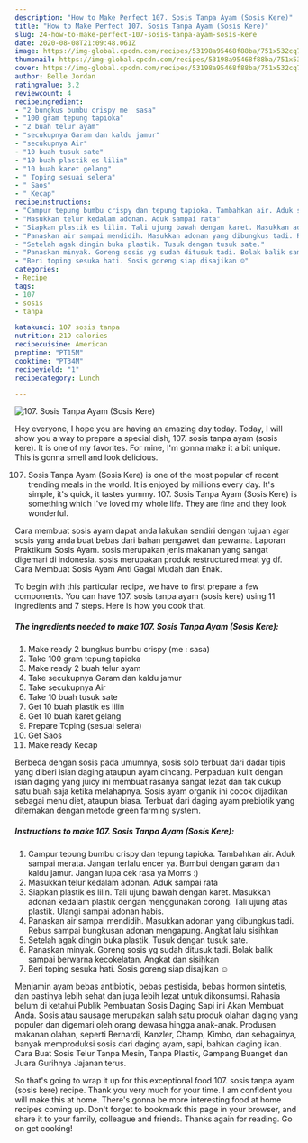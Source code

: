 ```yaml
---
description: "How to Make Perfect 107. Sosis Tanpa Ayam (Sosis Kere)"
title: "How to Make Perfect 107. Sosis Tanpa Ayam (Sosis Kere)"
slug: 24-how-to-make-perfect-107-sosis-tanpa-ayam-sosis-kere
date: 2020-08-08T21:09:48.061Z
image: https://img-global.cpcdn.com/recipes/53198a95468f88ba/751x532cq70/107-sosis-tanpa-ayam-sosis-kere-foto-resep-utama.jpg
thumbnail: https://img-global.cpcdn.com/recipes/53198a95468f88ba/751x532cq70/107-sosis-tanpa-ayam-sosis-kere-foto-resep-utama.jpg
cover: https://img-global.cpcdn.com/recipes/53198a95468f88ba/751x532cq70/107-sosis-tanpa-ayam-sosis-kere-foto-resep-utama.jpg
author: Belle Jordan
ratingvalue: 3.2
reviewcount: 4
recipeingredient:
- "2 bungkus bumbu crispy me  sasa"
- "100 gram tepung tapioka"
- "2 buah telur ayam"
- "secukupnya Garam dan kaldu jamur"
- "secukupnya Air"
- "10 buah tusuk sate"
- "10 buah plastik es lilin"
- "10 buah karet gelang"
- " Toping sesuai selera"
- " Saos"
- " Kecap"
recipeinstructions:
- "Campur tepung bumbu crispy dan tepung tapioka. Tambahkan air. Aduk sampai merata. Jangan terlalu encer ya. Bumbui dengan garam dan kaldu jamur. Jangan lupa cek rasa ya Moms :)"
- "Masukkan telur kedalam adonan. Aduk sampai rata"
- "Siapkan plastik es lilin. Tali ujung bawah dengan karet. Masukkan adonan kedalam plastik dengan menggunakan corong. Tali ujung atas plastik. Ulangi sampai adonan habis."
- "Panaskan air sampai mendidih. Masukkan adonan yang dibungkus tadi. Rebus sampai bungkusan adonan mengapung. Angkat lalu sisihkan"
- "Setelah agak dingin buka plastik. Tusuk dengan tusuk sate."
- "Panaskan minyak. Goreng sosis yg sudah ditusuk tadi. Bolak balik sampai berwarna kecokelatan. Angkat dan sisihkan"
- "Beri toping sesuka hati. Sosis goreng siap disajikan ☺"
categories:
- Recipe
tags:
- 107
- sosis
- tanpa

katakunci: 107 sosis tanpa 
nutrition: 219 calories
recipecuisine: American
preptime: "PT15M"
cooktime: "PT34M"
recipeyield: "1"
recipecategory: Lunch

---
```



![107. Sosis Tanpa Ayam (Sosis Kere)](https://img-global.cpcdn.com/recipes/53198a95468f88ba/751x532cq70/107-sosis-tanpa-ayam-sosis-kere-foto-resep-utama.jpg)

Hey everyone, I hope you are having an amazing day today. Today, I will show you a way to prepare a special dish, 107. sosis tanpa ayam (sosis kere). It is one of my favorites. For mine, I'm gonna make it a bit unique. This is gonna smell and look delicious.

107. Sosis Tanpa Ayam (Sosis Kere) is one of the most popular of recent trending meals in the world. It is enjoyed by millions every day. It's simple, it's quick, it tastes yummy. 107. Sosis Tanpa Ayam (Sosis Kere) is something which I've loved my whole life. They are fine and they look wonderful.

Cara membuat sosis ayam dapat anda lakukan sendiri dengan tujuan agar sosis yang anda buat bebas dari bahan pengawet dan pewarna. Laporan Praktikum Sosis Ayam. sosis merupakan jenis makanan yang sangat digemari di indonesia. sosis merupakan produk restructured meat yg df. Cara Membuat Sosis Ayam Anti Gagal Mudah dan Enak.


To begin with this particular recipe, we have to first prepare a few components. You can have 107. sosis tanpa ayam (sosis kere) using 11 ingredients and 7 steps. Here is how you cook that.

<!--inarticleads1-->

##### The ingredients needed to make 107. Sosis Tanpa Ayam (Sosis Kere):

1. Make ready 2 bungkus bumbu crispy (me : sasa)
1. Take 100 gram tepung tapioka
1. Make ready 2 buah telur ayam
1. Take secukupnya Garam dan kaldu jamur
1. Take secukupnya Air
1. Take 10 buah tusuk sate
1. Get 10 buah plastik es lilin
1. Get 10 buah karet gelang
1. Prepare  Toping (sesuai selera)
1. Get  Saos
1. Make ready  Kecap


Berbeda dengan sosis pada umumnya, sosis solo terbuat dari dadar tipis yang diberi isian daging ataupun ayam cincang. Perpaduan kulit dengan isian daging yang juicy ini membuat rasanya sangat lezat dan tak cukup satu buah saja ketika melahapnya. Sosis ayam organik ini cocok dijadikan sebagai menu diet, ataupun biasa. Terbuat dari daging ayam prebiotik yang diternakan dengan metode green farming system. 

<!--inarticleads2-->

##### Instructions to make 107. Sosis Tanpa Ayam (Sosis Kere):

1. Campur tepung bumbu crispy dan tepung tapioka. Tambahkan air. Aduk sampai merata. Jangan terlalu encer ya. Bumbui dengan garam dan kaldu jamur. Jangan lupa cek rasa ya Moms :)
1. Masukkan telur kedalam adonan. Aduk sampai rata
1. Siapkan plastik es lilin. Tali ujung bawah dengan karet. Masukkan adonan kedalam plastik dengan menggunakan corong. Tali ujung atas plastik. Ulangi sampai adonan habis.
1. Panaskan air sampai mendidih. Masukkan adonan yang dibungkus tadi. Rebus sampai bungkusan adonan mengapung. Angkat lalu sisihkan
1. Setelah agak dingin buka plastik. Tusuk dengan tusuk sate.
1. Panaskan minyak. Goreng sosis yg sudah ditusuk tadi. Bolak balik sampai berwarna kecokelatan. Angkat dan sisihkan
1. Beri toping sesuka hati. Sosis goreng siap disajikan ☺


Menjamin ayam bebas antibiotik, bebas pestisida, bebas hormon sintetis, dan pastinya lebih sehat dan juga lebih lezat untuk dikonsumsi. Rahasia belum di ketahui Publik Pembuatan Sosis Daging Sapi ini Akan Membuat Anda. Sosis atau sausage merupakan salah satu produk olahan daging yang populer dan digemari oleh orang dewasa hingga anak-anak. Produsen makanan olahan, seperti Bernardi, Kanzler, Champ, Kimbo, dan sebagainya, banyak memproduksi sosis dari daging ayam, sapi, bahkan daging ikan. Cara Buat Sosis Telur Tanpa Mesin, Tanpa Plastik, Gampang Buanget dan Juara Gurihnya Jajanan terus. 

So that's going to wrap it up for this exceptional food 107. sosis tanpa ayam (sosis kere) recipe. Thank you very much for your time. I am confident you will make this at home. There's gonna be more interesting food at home recipes coming up. Don't forget to bookmark this page in your browser, and share it to your family, colleague and friends. Thanks again for reading. Go on get cooking!
